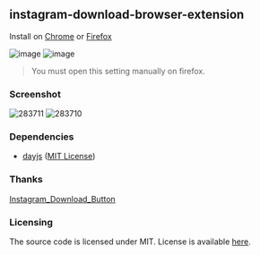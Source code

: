 ## instagram-download-browser-extension

Install on [Chrome](https://chrome.google.com/webstore/detail/media-resources-enhancer/oejjpeobjicdpgaijialfpfcbdnanajk) or [Firefox](https://addons.mozilla.org/addon/ins-downloader/)

![image](https://github.com/TheKonka/instagram-download-browser-extension/assets/22173084/3ee34a30-5747-4a98-a129-bf030182f1d8)
![image](https://github.com/TheKonka/instagram-download-browser-extension/assets/22173084/f6988f38-46fc-4c9c-a37e-35a25e71dbe4)
> You must open this setting manually on firefox.

### Screenshot
![283711](https://github.com/TheKonka/instagram-download-browser-extension/assets/22173084/98b823d7-c873-4290-a230-949e8d6f3b6f)
![283710](https://github.com/TheKonka/instagram-download-browser-extension/assets/22173084/ec1d017e-7a39-49fd-bda9-d988b1cd045b)

### Dependencies

- [dayjs](https://github.com/iamkun/dayjs/) ([MIT License](https://github.com/iamkun/dayjs/blob/dev/LICENSE))

### Thanks

[Instagram_Download_Button](https://github.com/y252328/Instagram_Download_Button)

### Licensing

The source code is licensed under MIT. License is available [here](/LICENSE).
